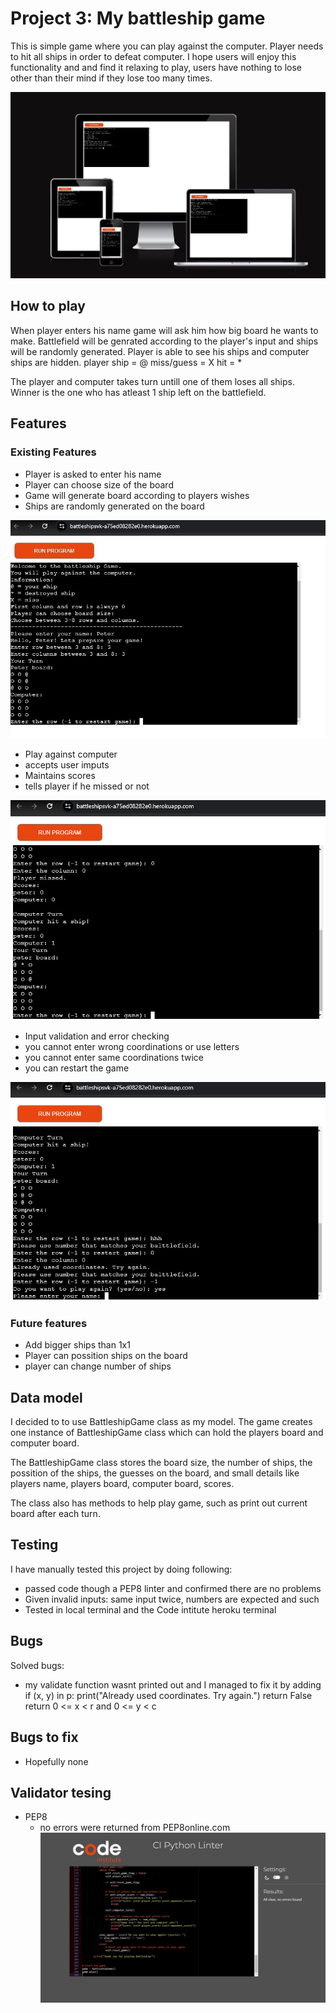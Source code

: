 # Project 3: My battleship game

This is simple game where you can play against the computer. Player needs to hit all ships in order to defeat computer.
I hope users will enjoy this functionality and and find it relaxing to play, users have nothing to lose other than their mind if they lose too many times.

![Responsice Mockup](https://github.com/PeterSvk1/Project-3/blob/main/views/ui.jpg)

## How to play
When player enters his name game will ask him how big board he wants to make.
Battlefield will be genrated according to the player's input and ships will be randomly generated.
Player is able to see his ships and computer ships are hidden.
player ship = @
miss/guess = X
hit = *

The player and computer takes turn untill one of them loses all ships.
Winner is the one who has atleast 1 ship left on the battlefield.

## Features 
### Existing Features

- Player is asked to enter his name
- Player can choose size of the board
- Game will generate board according to players wishes
- Ships are randomly generated on the board

![Responsice Mockup](https://github.com/PeterSvk1/Project-3/blob/main/views/start.jpg)

- Play against computer
- accepts user imputs
- Maintains scores
- tells player if he missed or not

![Responsice Mockup](https://github.com/PeterSvk1/Project-3/blob/main/views/score.jpg)

- Input validation and error checking
- you cannot enter wrong coordinations or use letters
- you cannot enter same coordinations twice
- you can restart the game

![Responsice Mockup](https://github.com/PeterSvk1/Project-3/blob/main/views/inputs.jpg)

### Future features
- Add bigger ships than 1x1
- Player can possition ships on the board
- player can change number of ships

## Data model
I decided to to use BattleshipGame class as my model. The game creates one instance of BattleshipGame class which can hold the players board
and computer board.

The BattleshipGame class stores the board size, the number of ships, the possition of the ships, the guesses on the board, and small details
like players name, players board, computer board, scores.

The class also has methods to help play game, such as print out current board after each turn.

## Testing
I have manually tested this project by doing following:
- passed code though a PEP8 linter and confirmed there are no problems
- Given invalid inputs: same input twice, numbers are expected and such
- Tested in local terminal and the Code intitute heroku terminal

## Bugs
Solved bugs:
- my validate function wasnt printed out and I managed to fix it by adding
        if (x, y) in p:
            print("Already used coordinates. Try again.")
            return False
        return 0 <= x < r and 0 <= y < c

## Bugs to fix
- Hopefully none

## Validator tesing
- PEP8 
     - no errors were returned from PEP8online.com
![Responsice Mockup](https://github.com/PeterSvk1/Project-3/blob/main/views/pep8.jpg)